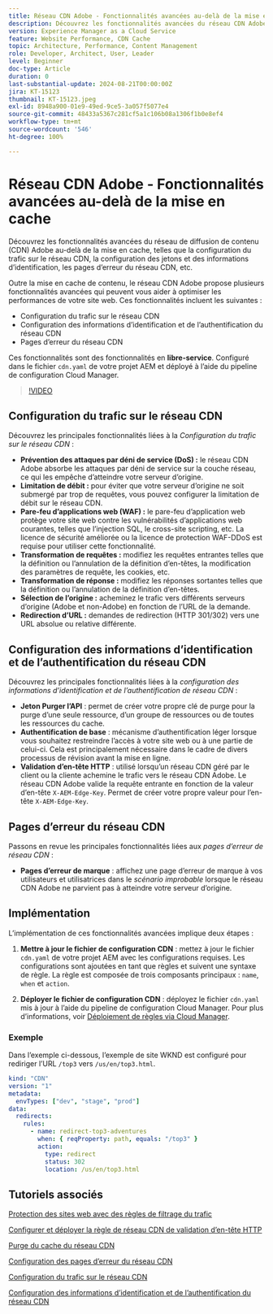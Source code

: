 ```yaml
---
title: Réseau CDN Adobe - Fonctionnalités avancées au-delà de la mise en cache
description: Découvrez les fonctionnalités avancées du réseau CDN Adobe au-delà de la mise en cache, comme la configuration du trafic sur le réseau CDN, la configuration des jetons et des informations d’identification, les pages d’erreur du réseau CDN, etc.
version: Experience Manager as a Cloud Service
feature: Website Performance, CDN Cache
topic: Architecture, Performance, Content Management
role: Developer, Architect, User, Leader
level: Beginner
doc-type: Article
duration: 0
last-substantial-update: 2024-08-21T00:00:00Z
jira: KT-15123
thumbnail: KT-15123.jpeg
exl-id: 8948a900-01e9-49ed-9ce5-3a057f5077e4
source-git-commit: 48433a5367c281cf5a1c106b08a1306f1b0e8ef4
workflow-type: tm+mt
source-wordcount: '546'
ht-degree: 100%

---
```


# Réseau CDN Adobe - Fonctionnalités avancées au-delà de la mise en cache

Découvrez les fonctionnalités avancées du réseau de diffusion de contenu (CDN) Adobe au-delà de la mise en cache, telles que la configuration du trafic sur le réseau CDN, la configuration des jetons et des informations d’identification, les pages d’erreur du réseau CDN, etc.

Outre la mise en cache de contenu, le réseau CDN Adobe propose plusieurs fonctionnalités avancées qui peuvent vous aider à optimiser les performances de votre site web. Ces fonctionnalités incluent les suivantes :

- Configuration du trafic sur le réseau CDN
- Configuration des informations d’identification et de l’authentification du réseau CDN
- Pages d’erreur du réseau CDN

Ces fonctionnalités sont des fonctionnalités en **libre-service**. Configuré dans le fichier `cdn.yaml` de votre projet AEM et déployé à l’aide du pipeline de configuration Cloud Manager.

>[!VIDEO](https://video.tv.adobe.com/v/3440271?quality=12&learn=on&captions=fre_fr)

## Configuration du trafic sur le réseau CDN

Découvrez les principales fonctionnalités liées à la _Configuration du trafic sur le réseau CDN_ :

- **Prévention des attaques par déni de service (DoS) :** le réseau CDN Adobe absorbe les attaques par déni de service sur la couche réseau, ce qui les empêche d’atteindre votre serveur d’origine.
- **Limitation de débit :** pour éviter que votre serveur d’origine ne soit submergé par trop de requêtes, vous pouvez configurer la limitation de débit sur le réseau CDN.
- **Pare-feu d’applications web (WAF) :** le pare-feu d’application web protège votre site web contre les vulnérabilités d’applications web courantes, telles que l’injection SQL, le cross-site scripting, etc. La licence de sécurité améliorée ou la licence de protection WAF-DDoS est requise pour utiliser cette fonctionnalité.
- **Transformation de requêtes :** modifiez les requêtes entrantes telles que la définition ou l’annulation de la définition d’en-têtes, la modification des paramètres de requête, les cookies, etc.
- **Transformation de réponse :** modifiez les réponses sortantes telles que la définition ou l’annulation de la définition d’en-têtes.
- **Sélection de l’origine :** acheminez le trafic vers différents serveurs d’origine (Adobe et non-Adobe) en fonction de l’URL de la demande.
- **Redirection d’URL :** demandes de redirection (HTTP 301/302) vers une URL absolue ou relative différente.

## Configuration des informations d’identification et de l’authentification du réseau CDN

Découvrez les principales fonctionnalités liées à la _configuration des informations d’identification et de l’authentification de réseau CDN_ :

- **Jeton Purger l’API** : permet de créer votre propre clé de purge pour la purge d’une seule ressource, d’un groupe de ressources ou de toutes les ressources du cache.
- **Authentification de base** : mécanisme d’authentification léger lorsque vous souhaitez restreindre l’accès à votre site web ou à une partie de celui-ci. Cela est principalement nécessaire dans le cadre de divers processus de révision avant la mise en ligne.
- **Validation d’en-tête HTTP** : utilisé lorsqu’un réseau CDN géré par le client ou la cliente achemine le trafic vers le réseau CDN Adobe. Le réseau CDN Adobe valide la requête entrante en fonction de la valeur d’en-tête `X-AEM-Edge-Key`. Permet de créer votre propre valeur pour l’en-tête `X-AEM-Edge-Key`.

## Pages d’erreur du réseau CDN

Passons en revue les principales fonctionnalités liées aux _pages d’erreur de réseau CDN_ :

- **Pages d’erreur de marque** : affichez une page d’erreur de marque à vos utilisateurs et utilisatrices dans le _scénario improbable_ lorsque le réseau CDN Adobe ne parvient pas à atteindre votre serveur d’origine.

## Implémentation

L’implémentation de ces fonctionnalités avancées implique deux étapes :

1. **Mettre à jour le fichier de configuration CDN** : mettez à jour le fichier `cdn.yaml` de votre projet AEM avec les configurations requises. Les configurations sont ajoutées en tant que règles et suivent une syntaxe de règle. La règle est composée de trois composants principaux : `name`, `when` et `action`.

2. **Déployer le fichier de configuration CDN** : déployez le fichier `cdn.yaml` mis à jour à l’aide du pipeline de configuration Cloud Manager. Pour plus d’informations, voir [Déploiement de règles via Cloud Manager](https://experienceleague.adobe.com/fr/docs/experience-manager-learn/cloud-service/security/traffic-filter-and-waf-rules/how-to-setup#deploy-rules-through-cloud-manager).

### Exemple

Dans l’exemple ci-dessous, l’exemple de site WKND est configuré pour rediriger l’URL `/top3` vers `/us/en/top3.html`.

```yaml
kind: "CDN"
version: "1"
metadata:
  envTypes: ["dev", "stage", "prod"]
data:
  redirects:
    rules:
      - name: redirect-top3-adventures
        when: { reqProperty: path, equals: "/top3" }
        action:
          type: redirect
          status: 302
          location: /us/en/top3.html
```

## Tutoriels associés

[Protection des sites web avec des règles de filtrage du trafic](https://experienceleague.adobe.com/fr/docs/experience-manager-learn/cloud-service/security/traffic-filter-and-waf-rules/overview)

[Configurer et déployer la règle de réseau CDN de validation d’en-tête HTTP](https://experienceleague.adobe.com/fr/docs/experience-manager-learn/cloud-service/content-delivery/custom-domain-names-with-customer-managed-cdn#configure-and-deploy-http-header-validation-cdn-rule)

[Purge du cache du réseau CDN](https://experienceleague.adobe.com/fr/docs/experience-manager-learn/cloud-service/caching/how-to/purge-cache)

[Configuration des pages d’erreur du réseau CDN](https://experienceleague.adobe.com/fr/docs/experience-manager-learn/cloud-service/content-delivery/custom-error-pages#cdn-error-pages)

[Configuration du trafic sur le réseau CDN](https://experienceleague.adobe.com/fr/docs/experience-manager-cloud-service/content/implementing/content-delivery/cdn-configuring-traffic#client-side-redirectors)

[Configuration des informations d’identification et de l’authentification du réseau CDN](https://experienceleague.adobe.com/fr/docs/experience-manager-cloud-service/content/implementing/content-delivery/cdn-credentials-authentication)

